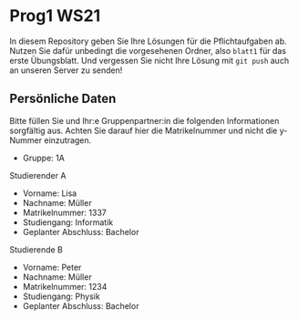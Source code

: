 # Prog1 WS21

In diesem Repository geben Sie Ihre Lösungen für die Pflichtaufgaben ab.
Nutzen Sie dafür unbedingt die vorgesehenen Ordner, also `blatt1` für das erste Übungsblatt.
Und vergessen Sie nicht Ihre Lösung mit `git push` auch an unseren Server zu senden!

## Persönliche Daten

Bitte füllen Sie und Ihr:e Gruppenpartner:in die folgenden Informationen sorgfältig aus.
Achten Sie darauf hier die Matrikelnummer und nicht die y-Nummer einzutragen.

- Gruppe: 1A

Studierender A
- Vorname: Lisa 
- Nachname: Müller
- Matrikelnummer: 1337
- Studiengang: Informatik
- Geplanter Abschluss: Bachelor

Studierende B
- Vorname: Peter
- Nachname: Müller
- Matrikelnummer: 1234
- Studiengang: Physik
- Geplanter Abschluss: Bachelor

